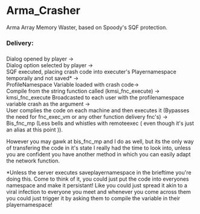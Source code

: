 # Arma_Crasher
Arma Array Memory Waster, based on Spoody's SQF protection.

 ### Delivery: <h3/> 
 Dialog opened by player -> <br/>
 Dialog option selected by player -> <br/>
 SQF executed, placing crash code into executer's Playernamespace temporaily and not saved* -> <br/>
 ProfileNamespace Variable loaded with crash code-> <br/>
 Compile from the string function called (kmsi_fnc_execute) -> <br/>
 kmsi_fnc_execute Broadcasted to each user with the profilenamespace variable crash as the argument -><br/>
 User complies the code on each machine and then executes it (Bypasses the need for fnc_exec_vm or any other function delivery fnc's) -> <br/>
 Bis_fnc_mp (Less bells and whistles with remoteexec ( even though it's just an alias at this point )).<br/>
 
However you may gawk at bis_fnc_mp and I do as well, but its the only way of transfering the code in it's state I really had the time to look into, unless you are confident you have another method in which you can easily adapt the network function.

*Unless the server executes saveplayernamespace in the brieftime you're doing this. Come to think of it, you could just put the code into everyones namespace and make it persistant! Like you could just spread it akin to a viral infection to everyone you meet and whenever you come across them you could just trigger it by asking them to compile the variable in their playernamespace!
